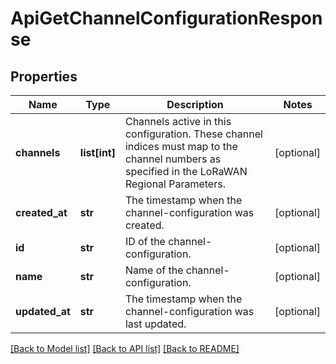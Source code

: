 # ApiGetChannelConfigurationResponse

## Properties
Name | Type | Description | Notes
------------ | ------------- | ------------- | -------------
**channels** | **list[int]** | Channels active in this configuration. These channel indices must map to the channel numbers as specified in the LoRaWAN Regional Parameters. | [optional] 
**created_at** | **str** | The timestamp when the channel-configuration was created. | [optional] 
**id** | **str** | ID of the channel-configuration. | [optional] 
**name** | **str** | Name of the channel-configuration. | [optional] 
**updated_at** | **str** | The timestamp when the channel-configuration was last updated. | [optional] 

[[Back to Model list]](../README.md#documentation-for-models) [[Back to API list]](../README.md#documentation-for-api-endpoints) [[Back to README]](../README.md)


